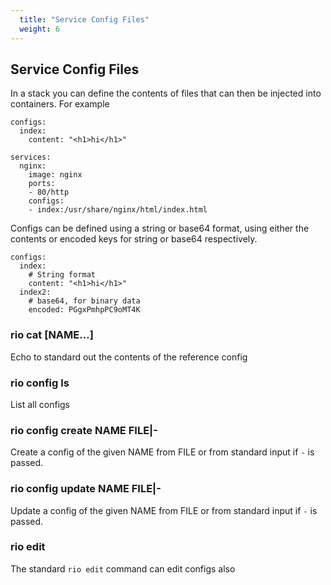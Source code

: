 ```yaml
---
  title: "Service Config Files"
  weight: 6
---
```


## Service Config Files

In a stack you can define the contents of files that can then be injected into containers. For example

```
configs:
  index:
    content: "<h1>hi</h1>"
    
services:
  nginx:
    image: nginx
    ports:
    - 80/http
    configs:
    - index:/usr/share/nginx/html/index.html

```

Configs can be defined using a string or base64 format, using
either the contents or encoded keys for string or base64
respectively.

```
configs:
  index:
    # String format
    content: "<h1>hi</h1>"
  index2:
    # base64, for binary data
    encoded: PGgxPmhpPC9oMT4K
```

### rio cat [NAME...]

Echo to standard out the contents of the reference config

### rio config ls

List all configs

### rio config create NAME FILE|-

Create a config of the given NAME from FILE or from standard input if `-` is passed.

### rio config update NAME FILE|-

Update a config of the given NAME from FILE or from standard input if `-` is passed.

### rio edit

The standard `rio edit` command can edit configs also

